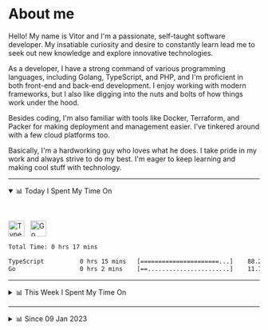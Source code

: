 # About me

Hello! My name is Vitor and I'm a passionate, self-taught software developer. My insatiable curiosity and desire to constantly learn lead me to seek out new knowledge and explore innovative technologies.

As a developer, I have a strong command of various programming languages, including Golang, TypeScript, and PHP, and I'm proficient in both front-end and back-end development. I enjoy working with modern frameworks, but I also like digging into the nuts and bolts of how things work under the hood.

Besides coding, I'm also familiar with tools like Docker, Terraform, and Packer for making deployment and management easier. I've tinkered around with a few cloud platforms too.

Basically, I'm a hardworking guy who loves what he does. I take pride in my work and always strive to do my best. I'm eager to keep learning and making cool stuff with technology.

---

<!-- ## 📊 Today I Spent My Time On -->

<details open>
<summary>📊 Today I Spent My Time On</summary>

&nbsp;

<!--DEVTIMER:TODAY:START-->
<img align="center" width="32px" src="https://cdn.simpleicons.org/typescript/3178C6" alt="TypeScript" />&nbsp;&nbsp;&nbsp;<img align="center" width="32px" src="https://cdn.simpleicons.org/go/00ADD8" alt="Go" />&nbsp;&nbsp;&nbsp;

```txt
Total Time: 0 hrs 17 mins

TypeScript          0 hrs 15 mins   [======================...]    88.21 %
Go                  0 hrs 2 mins    [==.......................]    11.79 %
```

<!--DEVTIMER:TODAY:END-->

</details>

---
<details>
<summary>📊 This Week I Spent My Time On</summary>

&nbsp;

<!--DEVTIMER:WEEK:START-->
<img align="center" width="32px" src="https://cdn.simpleicons.org/typescript/3178C6" alt="TypeScript" />&nbsp;&nbsp;&nbsp;<img align="center" width="32px" src="https://cdn.simpleicons.org/go/00ADD8" alt="Go" />&nbsp;&nbsp;&nbsp;<img align="center" width="32px" src="https://cdn.simpleicons.org/javascript/F7DF1E" alt="JavaScript" />&nbsp;&nbsp;&nbsp;<img align="center" width="32px" src="https://cdn.simpleicons.org/gnubash/fff" alt="Bash" />&nbsp;&nbsp;&nbsp;

```txt
Total Time: 8 hrs 39 mins

TypeScript          6 hrs 12 mins   [=================........]    71.72 %
Go                  2 hrs 12 mins   [======...................]    25.40 %
JavaScript          0 hrs 13 mins   [.........................]    2.44 %
Bash                0 hrs 1 mins    [.........................]    0.22 %
```

<!--DEVTIMER:WEEK:END-->
</details>

---


<details>
<summary>📊 Since 09 Jan 2023</summary>

&nbsp;

<!--DEVTIMER::START-->
<img align="center" width="32px" src="https://cdn.simpleicons.org/typescript/3178C6" alt="TypeScript" />&nbsp;&nbsp;&nbsp;<img align="center" width="32px" src="https://cdn.simpleicons.org/go/00ADD8" alt="Go" />&nbsp;&nbsp;&nbsp;<img align="center" width="32px" src="https://cdn.simpleicons.org/vuedotjs/4FC08D" alt="Vue" />&nbsp;&nbsp;&nbsp;<img align="center" width="32px" src="https://cdn.simpleicons.org/gnubash/fff" alt="Bash" />&nbsp;&nbsp;&nbsp;<img align="center" width="32px" src="https://cdn.simpleicons.org/javascript/F7DF1E" alt="JavaScript" />&nbsp;&nbsp;&nbsp;<img align="center" width="32px" src="https://cdn.simpleicons.org/yaml/fff" alt="YAML" />&nbsp;&nbsp;&nbsp;<img align="center" width="32px" src="https://cdn.simpleicons.org/carrd/fff" alt="JSON" />&nbsp;&nbsp;&nbsp;<img align="center" width="32px" src="https://cdn.simpleicons.org/markdown/fff" alt="Markdown" />&nbsp;&nbsp;&nbsp;<img align="center" width="32px" src="https://cdn.simpleicons.org/html5/E34F26" alt="HTML" />&nbsp;&nbsp;&nbsp;<img align="center" width="32px" src="https://cdn.simpleicons.org/css3/1572B6" alt="CSS" />&nbsp;&nbsp;&nbsp;<img align="center" width="32px" src="https://cdn.simpleicons.org/academia/fff" alt="Text" />&nbsp;&nbsp;&nbsp;

```txt
Total Time: 92 hrs 17 mins

TypeScript          51 hrs 23 mins  [=============............]    55.68 %
Go                  12 hrs 14 mins  [===......................]    13.26 %
Vue                 9 hrs 6 mins    [==.......................]    9.87 %
Bash                4 hrs 57 mins   [=........................]    5.37 %
JavaScript          4 hrs 5 mins    [=........................]    4.43 %
YAML                3 hrs 22 mins   [.........................]    3.64 %
SCSS                2 hrs 3 mins    [.........................]    2.22 %
JSON                1 hrs 26 mins   [.........................]    1.56 %
Markdown            0 hrs 59 mins   [.........................]    1.06 %
Docker              0 hrs 44 mins   [.........................]    0.79 %
SQL                 0 hrs 18 mins   [.........................]    0.33 %
HTML                0 hrs 16 mins   [.........................]    0.28 %
XML                 0 hrs 13 mins   [.........................]    0.23 %
CSS                 0 hrs 11 mins   [.........................]    0.20 %
Text                0 hrs 7 mins    [.........................]    0.12 %
```

<!--DEVTIMER::END-->

</details>
